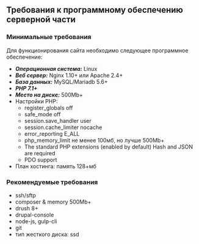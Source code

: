 ## Требования к программному обеспечению серверной части 
### Минимальные требования
Для функционирования сайта необходимо следующее программное обеспечение:
*  ***Операционная система:*** Linux
* ***Веб сервер:*** Nginx 1.10+ или Apache 2.4+
* ***База данных:*** MySQL/Mariadb 5.6+
* ***PHP 7.1+***
* ***Место на диске:*** 500Mb+
* Настройки PHP:
  - register_globals off
  - safe_mode off
  - session.save_handler user
  - session.cache_limiter nocache
  - error_reporting E_ALL
  - php_memory_limit не менее 100мб, но лучше 500Mb+
  - The standard PHP extensions (enabled by default) Hash and JSON are required
  - PDO support
* План хостинга: память 128+мб
### Рекомендуемые требования
* ssh/sftp
* composer & memory 500Mb+
* drush 8+
* drupal-console
* node-js, gulp-cli
* git
* тип жесткого диска: ssd
